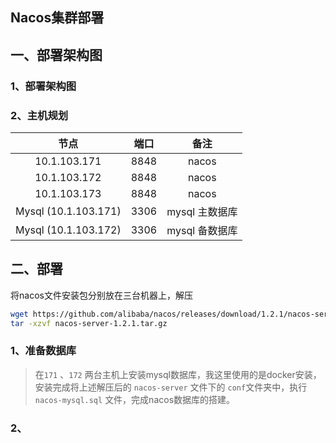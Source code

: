 ## Nacos集群部署

## 一、部署架构图

### 1、部署架构图

### 2、主机规划

|         节点         | 端口 |      备注      |
| :------------------: | :--: | :------------: |
|     10.1.103.171     | 8848 |     nacos      |
|     10.1.103.172     | 8848 |     nacos      |
|     10.1.103.173     | 8848 |     nacos      |
| Mysql (10.1.103.171) | 3306 | mysql 主数据库 |
| Mysql (10.1.103.172) | 3306 | mysql 备数据库 |

## 二、部署

将nacos文件安装包分别放在三台机器上，解压

```sh
wget https://github.com/alibaba/nacos/releases/download/1.2.1/nacos-server-1.2.1.tar.gz
tar -xzvf nacos-server-1.2.1.tar.gz
```

### 1、准备数据库

> 在`171` 、`172` 两台主机上安装mysql数据库，我这里使用的是docker安装，安装完成将上述解压后的 `nacos-server` 文件下的 `conf`文件夹中，执行 `nacos-mysql.sql` 文件，完成nacos数据库的搭建。

### 2、